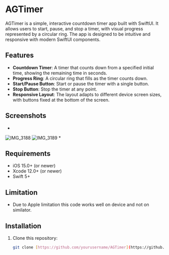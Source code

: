 # AGTimer

AGTimer is a simple, interactive countdown timer app built with SwiftUI. It allows users to start, pause, and stop a timer, with visual progress represented by a circular ring. The app is designed to be intuitive and responsive with modern SwiftUI components.

## Features

- **Countdown Timer**: A timer that counts down from a specified initial time, showing the remaining time in seconds.
- **Progress Ring**: A circular ring that fills as the timer counts down.
- **Start/Pause Button**: Start or pause the timer with a single button.
- **Stop Button**: Stop the timer at any point.
- **Responsive Layout**: The layout adapts to different device screen sizes, with buttons fixed at the bottom of the screen.

## Screenshots

*
![IMG_3188](https://github.com/user-attachments/assets/a4bcc316-fec7-4fab-9925-77cd3e6b2f85)
![IMG_3189](https://github.com/user-attachments/assets/5443866b-0aa0-4c39-a936-7a15c76cd941)
*

## Requirements

- iOS 15.0+ (or newer)
- Xcode 12.0+ (or newer)
- Swift 5+

## Limitation

- Due to Apple limitation this code works well on device and not on similator.

## Installation

1. Clone this repository:
   ```bash
   git clone [https://github.com/yourusername/AGTimer](https://github.com/akshaygohel/AGTimer).git
